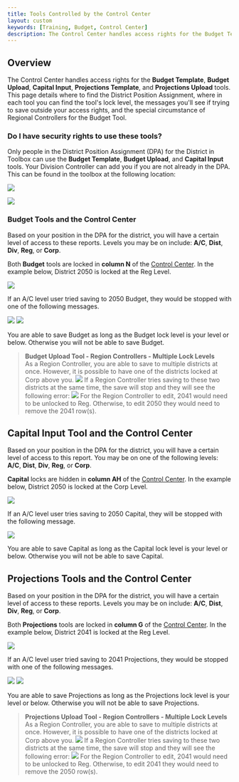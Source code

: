 ```yaml
---
title: Tools Controlled by the Control Center
layout: custom
keywords: [Training, Budget, Control Center]
description: The Control Center handles access rights for the Budget Template, Budget Upload, Capital Input, Projections Template, and Projections Upload tools. This page details where to find the District Position Assignment, where in each tool you can find the tool's lock level, the messages you'll see if trying to save outside your access rights, and the special circumstance of Regional Controllers for the Budget Tool.
---
```


## Overview

The Control Center handles access rights for the **Budget Template**, **Budget Upload**, **Capital Input**, **Projections Template**, and **Projections Upload** tools. This page details where to find the District Position Assignment, where in each tool you can find the tool's lock level, the messages you'll see if trying to save outside your access rights, and the special circumstance of Regional Controllers for the Budget Tool.


### Do I have security rights to use these tools?

Only people in the District Position Assignment (DPA) for the District in Toolbox can use the **Budget Template**, **Budget Upload**, and **Capital Input** tools. Your Division Controller can add you if you are not already in the DPA. This can be found in the toolbox at the following location:

![](/images/WCNTraining/Capital/CapitalInput_DPANavigation.png)

![](/images/WCNTraining/Capital/CapitalInput_DPAWindow.png)

### Budget Tools and the Control Center

Based on your position in the DPA for the district, you will have a certain level of access to these reports. Levels you may be on include: **A/C**, **Dist**, **Div**, **Reg**, or **Corp**.

Both **Budget** tools are locked in **column N** of the [Control Center](/bApps/InterjectTraining/Budget/ControlCenter.html). In the example below, District 2050 is locked at the Reg Level.

![](/images/WCNTraining/Budget/BudgetUpload_ControlCenter1District.png)

If an A/C level user tried saving to 2050 Budget, they would be stopped with one of the following messages.

![](/images/WCNTraining/Budget/BudgetTemplate_LockLevelError.png)
![](/images/WCNTraining/Budget/BudgetUpload_LockLevel1District.png)

You are able to save Budget as long as the Budget lock level is your level or below. Otherwise you will not be able to save Budget.

>**Budget Upload Tool - Region Controllers - Multiple Lock Levels**<br>
>As a Region Controller, you are able to save to multiple districts at once. However, it is possible to have one of the districts locked at Corp above you.
>![](/images/WCNTraining/Budget/BudgetUpload_ControlCenter2Districts.png)
>If a Region Controller tries saving to these two districts at the same time, the save will stop and they will see the following error:
>![](/images/WCNTraining/Budget/BudgetUpload_LockLevel2Districts.png)
>For the Region Controller to edit, 2041 would need to be unlocked to Reg. Otherwise, to edit 2050 they would need to remove the 2041 row(s).

## Capital Input Tool and the Control Center

Based on your position in the DPA for the district, you will have a certain level of access to this report. You may be on one of the following levels: **A/C**, **Dist**, **Div**, **Reg**, or **Corp**.

**Capital** locks are hidden in **column AH** of the [Control Center](/bApps/InterjectTraining/Budget/ControlCenter.html). In the example below, District 2050 is locked at the Corp Level.

![](/images/WCNTraining/Capital/CapitalInput_ControlCenterLockLevel.png)

If an A/C level user tries saving to 2050 Capital, they will be stopped with the following message.

![](/images/WCNTraining/Capital/CapitalInput_Error_LockLevel.png)

You are able to save Capital as long as the Capital lock level is your level or below. Otherwise you will not be able to save Capital.

## Projections Tools and the Control Center

Based on your position in the DPA for the district, you will have a certain level of access to these reports. Levels you may be on include: **A/C**, **Dist**, **Div**, **Reg**, or **Corp**.

Both **Projections** tools are locked in **column G** of the [Control Center](/bApps/InterjectTraining/Budget/ControlCenter.html). In the example below, District 2041 is locked at the Reg Level.

![](/images/WCNTraining/Projections/ProjectionUpload_ControlCenter1District.png)

If an A/C level user tried saving to 2041 Projections, they would be stopped with one of the following messages.

![](/images/WCNTraining/Projections/ProjectionTemplate_LockLevelError.png)
![](/images/WCNTraining/Projections/ProjectionUpload_LockLevel1District.png)

You are able to save Projections as long as the Projections lock level is your level or below. Otherwise you will not be able to save Projections.

>**Projections Upload Tool - Region Controllers - Multiple Lock Levels**<br>
>As a Region Controller, you are able to save to multiple districts at once. However, it is possible to have one of the districts locked at Corp above you.
>![](/images/WCNTraining/Projections/ProjectionUpload_ControlCenter2Districts.png)
>If a Region Controller tries saving to these two districts at the same time, the save will stop and they will see the following error:
>![](/images/WCNTraining/Projections/ProjectionUpload_LockLevel2Districts.png)
>For the Region Controller to edit, 2041 would need to be unlocked to Reg. Otherwise, to edit 2041 they would need to remove the 2050 row(s).